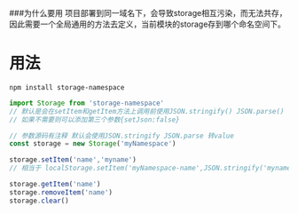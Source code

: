 ###为什么要用
项目部署到同一域名下，会导致storage相互污染，而无法共存，因此需要一个全局通用的方法去定义，当前模块的storage存到哪个命名空间下。

# 用法
```
npm install storage-namespace
```

```javascript
import Storage from 'storage-namespace'
// 默认是会在setItem和getItem方法上调用前使用JSON.stringify() JSON.parse() 
// 如果不需要则可以添加第三个参数{setJson:false}

// 参数源码有注释 默认会使用JSON.stringify JSON.parse 转value
const storage = new Storage('myNamespace')

storage.setItem('name','myname')
// 相当于 localStorage.setItem('myNamespace-name',JSON.stringify('myname'))

storage.getItem('name')
storage.removeItem('name')
storage.clear()
```

